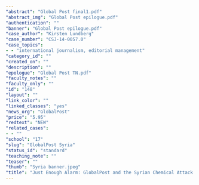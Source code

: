 ```yaml
---
"abstract": "Global Post final1.pdf"
"abstract_img": "Global Post epilogue.pdf"
"authentication": ""
"banner": "Global Post epilogue.pdf"
"case_author": "Kirsten Lundberg"
"case_number": "CSJ-14-0057.0"
"case_topics":
- - "international journalism, editorial management"
"category_id": ""
"created_on": ""
"description": ""
"epologue": "Global Post TN.pdf"
"faculty_notes": ""
"faculty_only": ""
"id": "148"
"layout": ""
"link_color": ""
"linked_classes": "yes"
"news_org": "GlobalPost"
"price": "5.95"
"redtext": "NEW"
"related_cases":
- - ""
"school": "17"
"slug": "GlobalPost Syria"
"status_id": "standard"
"teaching_note": ""
"teaser": ""
"thumb": "Syria banner.jpeg"
"title": "Just Enough Alarm: GlobalPost and the Syrian Chemical Attack S"
---
```


